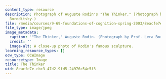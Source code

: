```yaml
---
content_type: resource
description: Photograph of Auguste Rodin's "The Thinker." (Photograph by Prof. Lera
  Boroditsky.)
file: /media/courses/9-69-foundations-of-cognition-spring-2003/8eacfe7ecbc347d29fd524976c54c5f3_9-69s03.jpg
file_type: image/jpeg
image_metadata:
  caption: '"The Thinker," Auguste Rodin. (Photograph by Prof. Lera Boroditsky.)'
  credit: ''
  image-alt: A close-up photo of Rodin's famous sculpture.
learning_resource_types: []
ocw_type: OCWImage
resourcetype: Image
title: The Thinker
uid: 8eacfe7e-cbc3-47d2-9fd5-24976c54c5f3
---
```

